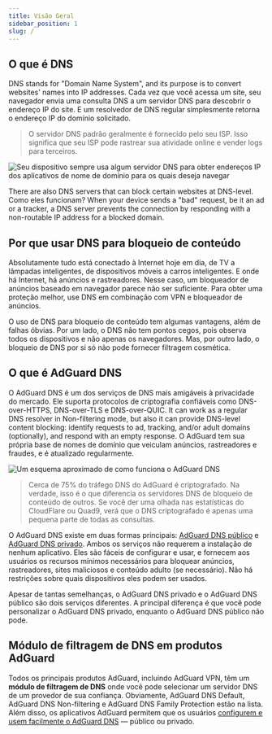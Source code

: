 ```yaml
---
title: Visão Geral
sidebar_position: 1
slug: /
---
```


## O que é DNS

DNS stands for "Domain Name System", and its purpose is to convert websites' names into IP addresses. Cada vez que você acessa um site, seu navegador envia uma consulta DNS a um servidor DNS para descobrir o endereço IP do site. E um resolvedor de DNS regular simplesmente retorna o endereço IP do domínio solicitado.

> O servidor DNS padrão geralmente é fornecido pelo seu ISP. Isso significa que seu ISP pode rastrear sua atividade online e vender logs para terceiros.

![Seu dispositivo sempre usa algum servidor DNS para obter endereços IP dos aplicativos de nome de domínio para os quais deseja navegar](https://cdn.adguard.com/content/blog/articles/dns-cbs/scr1.png)

There are also DNS servers that can block certain websites at DNS-level. Como eles funcionam? When your device sends a "bad" request, be it an ad or a tracker, a DNS server prevents the connection by responding with a non-routable IP address for a blocked domain.

## Por que usar DNS para bloqueio de conteúdo

Absolutamente tudo está conectado à Internet hoje em dia, de TV a lâmpadas inteligentes, de dispositivos móveis a carros inteligentes. E onde há Internet, há anúncios e rastreadores. Nesse caso, um bloqueador de anúncios baseado em navegador parece não ser suficiente. Para obter uma proteção melhor, use DNS em combinação com VPN e bloqueador de anúncios.

O uso de DNS para bloqueio de conteúdo tem algumas vantagens, além de falhas óbvias. Por um lado, o DNS não tem pontos cegos, pois observa todos os dispositivos e não apenas os navegadores. Mas, por outro lado, o bloqueio de DNS por si só não pode fornecer filtragem cosmética.

## O que é AdGuard DNS

O AdGuard DNS é um dos serviços de DNS mais amigáveis à privacidade do mercado. Ele suporta protocolos de criptografia confiáveis como DNS-over-HTTPS, DNS-over-TLS e DNS-over-QUIC. It can work as a regular DNS resolver in Non-filtering mode, but also it can provide DNS-level content blocking: identify requests to ad, tracking, and/or adult domains (optionally), and respond with an empty response. O AdGuard tem sua própria base de nomes de domínio que veiculam anúncios, rastreadores e fraudes, e é atualizado regularmente.

![Um esquema aproximado de como funciona o AdGuard DNS](https://cdn.adguard.com/public/Adguard/Blog/scr2.png)

> Cerca de 75% do tráfego DNS do AdGuard é criptografado. Na verdade, isso é o que diferencia os servidores DNS de bloqueio de conteúdo de outros. Se você der uma olhada nas estatísticas do CloudFlare ou Quad9, verá que o DNS criptografado é apenas uma pequena parte de todas as consultas.

O AdGuard DNS existe em duas formas principais: [AdGuard DNS público](public-dns/overview.md) e [AdGuard DNS privado](private-dns/overview.md). Ambos os serviços não requerem a instalação de nenhum aplicativo. Eles são fáceis de configurar e usar, e fornecem aos usuários os recursos mínimos necessários para bloquear anúncios, rastreadores, sites maliciosos e conteúdo adulto (se necessário). Não há restrições sobre quais dispositivos eles podem ser usados.

Apesar de tantas semelhanças, o AdGuard DNS privado e o AdGuard DNS público são dois serviços diferentes. A principal diferença é que você pode personalizar o AdGuard DNS privado, enquanto o AdGuard DNS público não pode.

## Módulo de filtragem de DNS em produtos AdGuard

Todos os principais produtos AdGuard, incluindo AdGuard VPN, têm um **módulo de filtragem de DNS** onde você pode selecionar um servidor DNS de um provedor de sua confiança. Obviamente, AdGuard DNS Default, AdGuard DNS Non-filtering e AdGuard DNS Family Protection estão na lista. Além disso, os aplicativos AdGuard permitem que os usuários [configurem e usem facilmente o AdGuard DNS](https://adguard-dns.io/en/public-dns.html) — público ou privado.







